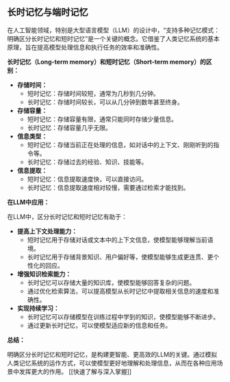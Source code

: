 ## 长时记忆与端时记忆
在人工智能领域，特别是大型语言模型（LLM）的设计中，“支持多种记忆模式：明确区分长时记忆和短时记忆”是一个关键的概念。它借鉴了人类记忆系统的基本原理，旨在提高模型处理信息和执行任务的效率和准确性。

**长时记忆（Long-term memory）和短时记忆（Short-term memory）的区别：**

- **存储时间：**
    - 短时记忆：存储时间较短，通常为几秒到几分钟。
    - 长时记忆：存储时间较长，可以从几分钟到数年甚至终身。
- **存储容量：**
    - 短时记忆：存储容量有限，通常只能同时存储少量信息。
    - 长时记忆：存储容量几乎无限。
- **信息类型：**
    - 短时记忆：存储当前正在处理的信息，如对话中的上下文、刚刚听到的指令等。
    - 长时记忆：存储过去的经验、知识、技能等。
- **信息提取：**
    - 短时记忆：信息提取速度快，可以直接访问。
    - 长时记忆：信息提取速度相对较慢，需要通过检索才能找到。

**在LLM中应用：**

在LLM中，区分长时记忆和短时记忆有助于：

- **提高上下文处理能力：**
    - 短时记忆用于存储对话或文本中的上下文信息，使模型能够理解当前语境。
    - 长时记忆用于存储背景知识、用户偏好等，使模型能够生成更连贯、更个性化的回应。
- **增强知识检索能力：**
    - 长时记忆可以存储大量的知识库，使模型能够回答复杂的问题。
    - 通过优化检索算法，可以提高模型从长时记忆中提取相关信息的速度和准确性。
- **实现持续学习：**
    - 长时记忆可以存储模型在训练过程中学到的知识，使模型能够不断进步。
    - 通过更新长时记忆，可以使模型适应新的信息和任务。

**总结：**

明确区分长时记忆和短时记忆，是构建更智能、更高效的LLM的关键。通过模拟人类记忆系统的运作方式，可以使模型更好地理解和处理信息，从而在各种应用场景中发挥更大的作用。
[[快速了解与深入掌握]]
